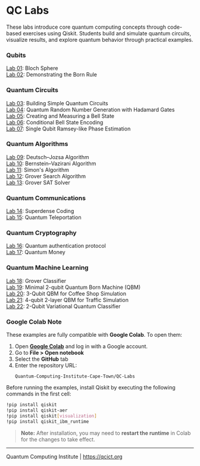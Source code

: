 # QC Labs
These labs introduce core quantum computing concepts through code-based exercises using Qiskit. Students build and simulate quantum circuits, visualize results, and explore quantum behavior through practical examples.

### Qubits
[Lab 01](Lab%2001%20-%20Bloch%20Sphere.ipynb): Bloch Sphere<br>
[Lab 02](Lab%2002%20-%20Born%20Rule.ipynb): Demonstrating the Born Rule<br>
### Quantum Circuits
[Lab 03](Lab%2003%20-%20Quantum%20Circuits.ipynb): Building Simple Quantum Circuits<br>
[Lab 04](Lab%2004%20-%20QRNG.ipynb): Quantum Random Number Generation with Hadamard Gates<br>
[Lab 05](Lab%2005%20-%20Bell%20state.ipynb): Creating and Measuring a Bell State<br>
[Lab 06](Lab%2006%20-%20Conditional%20Bell%20State%20Encoding.ipynb): Conditional Bell State Encoding<br>
[Lab 07](Lab%2007%20-%20Ramsey%20phase%20estimation.ipynb): Single Qubit Ramsey-like Phase Estimation
### Quantum Algorithms
[Lab 09](Lab%2009%20-%20Deutsch–Jozsa%20algorithm.ipynb): Deutsch–Jozsa Algorithm<br>
[Lab 10](Lab%2010%20-%20Bernstein–Vazirani%20algorithm.ipynb): Bernstein–Vazirani Algorithm<br>
[Lab 11](Lab%2011%20-%20Simons%20algorithm.ipynb): Simon's Algorithm<br>
[Lab 12](Lab%2012%20-%20Grover%20Search%20Algorithm.ipynb): Grover Search Algorithm<br>
[Lab 13](Lab%2013%20-%20Grover%20SAT%20Solver.ipynb): Grover SAT Solver<br>
### Quantum Communications
[Lab 14](Lab%2014%20-%20Superdense%20coding.ipynb): Superdense Coding<br>
[Lab 15](Lab%2015%20-%20Quantum%20Teleportation.ipynb): Quantum Teleportation<br>
### Quantum Cryptography
[Lab 16](Lab%2016%20-%20Quantum%20authentication%20protocol.ipynb): Quantum authentication protocol<br>
[Lab 17](Lab%2017%20-%20Quantum%20Money.ipynb): Quantum Money
### Quantum Machine Learning
[Lab 18](Lab%2018%20-%20Grover%20Classifier.ipynb): Grover Classifier<br>
[Lab 19](Lab%2019%20-%20Minimal%202-qubit%20QBM.ipynb): Minimal 2-qubit Quantum Born Machine (QBM)<br>
[Lab 20](Lab%2020%20-%203-qubit%20QBM.ipynb): 3-Qubit QBM for Coffee Shop Simulation<br>
[Lab 21](Lab%2021%20-%204-qubit%202-layer%20QBM.ipynb): 4-qubit 2-layer QBM for Traffic Simulation<br>
[Lab 22](Lab%2022%20-%202-Qubit%20VQC%20Classifier.ipynb): 2-Qubit Variational Quantum Classifier

### Google Colab Note

These examples are fully compatible with **Google Colab**. To open them:

1. Open **[Google Colab](https://colab.google.com/)** and log in with a Google account.
1. Go to **File > Open notebook**
2. Select the **GitHub** tab
3. Enter the repository URL:
   ```
   Quantum-Computing-Institute-Cape-Town/QC-Labs
   ```

Before running the examples, install Qiskit by executing the following commands in the first cell:

```bash
!pip install qiskit
!pip install qiskit-aer
!pip install qiskit[visualization]
!pip install qiskit_ibm_runtime
```

> **Note:** After installation, you may need to **restart the runtime** in Colab for the changes to take effect.


---
Quantum Computing Institute | https://qcict.org
